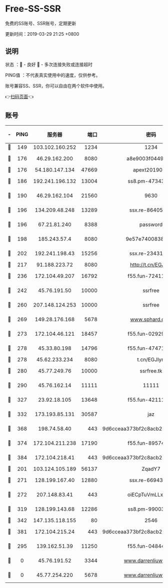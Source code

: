 # Free-SS-SSR

免费的SS账号、SSR账号，定期更新

更新时间：2019-03-29 21:25 +0800

## 说明

状态     ：🙂 - 良好 🙁 - 多次连接失败或连接超时

PING值   ：不代表真实使用中的速度，仅供参考。

账号兼容SS、SSR，你可以自由在两个软件中使用。

👉[扫码页面](https://liesauer.github.io/Free-SS-SSR/)👈

## 账号

|-|PING|服务器|端口|密码|加密方式|区域|
|:----:|:----:|:-----:|-----:|:----:|:----:|:----:|
|🙂|149|103.102.160.252|1234|1234|rc4-md5|JP|
|🙂|176|46.29.162.200|8080|a8e9003f0449cea5|chacha20-ietf|RU|
|🙂|176|54.180.147.134|47669|apext2019001|chacha20|KR|
|🙂|186|192.241.196.132|13004|ss8.pm-47343847|aes-256-cfb|US|
|🙂|190|46.29.162.104|21560|9630|aes-128-ctr|RU|
|🙂|196|134.209.48.248|13289|ssx.re-86405821|aes-256-cfb|US|
|🙂|196|67.21.81.240|8388|password|aes-256-cfb|US|
|🙂|198|185.243.57.4|8080|9e57e7400838a01e|chacha20-ietf|US|
|🙂|202|192.241.198.43|15256|ssx.re-23431176|aes-256-cfb|US|
|🙂|217|91.188.223.72|8080|http://t.cn/EGJIyrl|rc4-md5|RU|
|🙂|236|172.104.49.207|16792|f55.fun-72411432|aes-256-cfb|SG|
|🙂|242|45.76.191.50|10000|ssrfree|aes-256-cfb|SG|
|🙂|260|207.148.124.253|10000|ssrfree|aes-256-cfb|SG|
|🙂|269|149.28.176.168|5678|www.sphard.com|aes-256-cfb|AU|
|🙂|273|172.104.46.121|18457|f55.fun-02929238|aes-256-cfb|SG|
|🙂|278|45.33.80.198|14796|f55.fun-47471001|aes-256-cfb|US|
|🙂|278|45.62.233.234|8080|t.cn/EGJIyrl|rc4-md5|CA|
|🙂|280|45.77.249.76|10000|ssrfree.tk|aes-256-cfb|SG|
|🙂|290|45.76.162.14|11111|11111|aes-256-cfb|SG|
|🙂|327|23.92.18.105|13648|f55.fun-42111898|aes-256-cfb|US|
|🙂|332|173.193.85.131|30587|jaz|aes-256-cfb|US|
|🙂|368|198.74.58.40|443|9d6cceaa373bf2c8acb22e60b6a58be6|aes-256-cfb|US|
|🙂|374|172.104.211.238|17190|f55.fun-89574264|aes-256-cfb|US|
|🙂|384|172.104.218.41|443|9d6cceaa373bf2c8acb22e60b6a58be6|aes-256-cfb|US|
|🙂|201|103.124.105.189|56137|ZqadY7|chacha20|US|
|🙂|271|128.199.167.40|12880|ssx.re-66943146|aes-256-cfb|SG|
|🙂|272|207.148.83.41|443|oiECpTuVmLLxk4Ts|aes-256-cfb|AU|
|🙂|319|128.199.143.68|12286|ss8.pm-99003865|aes-256-cfb|SG|
|🙂|342|147.135.118.155|80|2546|chacha20|US|
|🙂|381|172.104.215.24|443|9d6cceaa373bf2c8acb22e60b6a58be6|aes-256-cfb|US|
|🙁|295|139.162.51.39|11250|f55.fun-04844585|aes-256-cfb|SG|
|🙁|0|45.76.191.52|3344|www.darrenliuwei.com|aes-256-cfb|JP|
|🙁|0|45.77.254.220|5678|www.darrenliuwei.com|aes-256-cfb|SG|
